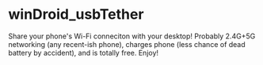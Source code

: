 # winDroid_usbTether
Share your phone's Wi-Fi conneciton with your desktop! Probably 2.4G+5G networking (any recent-ish phone), charges phone (less chance of dead battery by accident), and is totally free. Enjoy!
